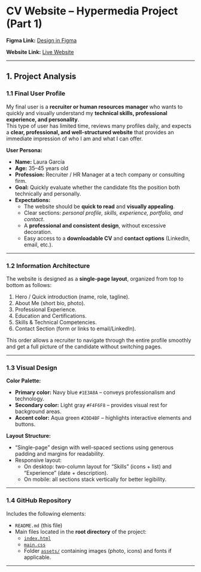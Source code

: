 # CV Website – Hypermedia Project (Part 1)  
**Figma Link:** [Design in Figma](https://www.figma.com/site/NoNUZU9ArroqTPQ5WW52px/Pagina-Curriculum?node-id=0-1&t=dsV47qGpUQpEldJL-1)

**Website Link:** [Live Website](https://marcelpauli-eng.github.io)

---

## 1. Project Analysis  

### 1.1 Final User Profile  

My final user is a **recruiter or human resources manager** who wants to quickly and visually understand my **technical skills, professional experience, and personality**.  
This type of user has limited time, reviews many profiles daily, and expects a **clear, professional, and well-structured website** that provides an immediate impression of who I am and what I can offer.  

**User Persona:**  
- **Name:** Laura García  
- **Age:** 35–45 years old  
- **Profession:** Recruiter / HR Manager at a tech company or consulting firm.  
- **Goal:** Quickly evaluate whether the candidate fits the position both technically and personally.  
- **Expectations:**  
  - The website should be **quick to read** and **visually appealing**.  
  - Clear sections: *personal profile, skills, experience, portfolio, and contact*.  
  - A **professional and consistent design**, without excessive decoration.  
  - Easy access to a **downloadable CV** and **contact options** (LinkedIn, email, etc.).  

---

### 1.2 Information Architecture  

The website is designed as a **single-page layout**, organized from top to bottom as follows:  
1. Hero / Quick introduction (name, role, tagline).  
2. About Me (short bio, photo).  
3. Professional Experience.  
4. Education and Certifications.  
5. Skills & Technical Competencies.  
6. Contact Section (form or links to email/LinkedIn).  

This order allows a recruiter to navigate through the entire profile smoothly and get a full picture of the candidate without switching pages.

---

### 1.3 Visual Design  

**Color Palette:**  
- **Primary color:** Navy blue `#1E3A8A` – conveys professionalism and technology.  
- **Secondary color:** Light gray `#F4F6F8` – provides visual rest for background areas.  
- **Accent color:** Aqua green `#2DD4BF` – highlights interactive elements and buttons.  

**Layout Structure:**  
- “Single-page” design with well-spaced sections using generous padding and margins for readability.  
- Responsive layout:  
  - On desktop: two-column layout for “Skills” (icons + list) and “Experience” (date + description).  
  - On mobile: all sections stack vertically for better legibility.  

---

### 1.4 GitHub Repository  

Includes the following elements:  

- `README.md` (this file)  
- Main files located in the **root directory** of the project:  
  - [`index.html`](./index.html)  
  - [`main.css`](./assets/main.css)  
  - Folder [`assets/`](./assets) containing images (photo, icons) and fonts if applicable.  

---
